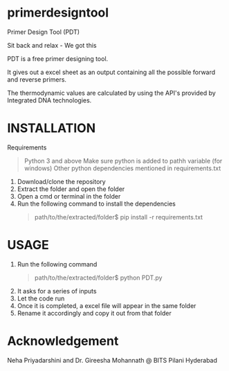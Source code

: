 # primerdesigntool

Primer Design Tool (PDT)

Sit back and relax - We got this

PDT is a free primer designing tool.

It gives out a excel sheet as an output containing all the possible forward and reverse primers.

The thermodynamic values are calculated by using the API's provided by Integrated DNA technologies.

# INSTALLATION

Requirements
> Python 3 and above
  Make sure python is added to pathh variable (for windows)
> Other python dependencies mentioned in requirements.txt

1. Download/clone the repository
2. Extract the folder and open the folder
3. Open a cmd or terminal in the folder
4. Run the following command to install the dependencies
   >path/to/the/extracted/folder$ pip install -r requirements.txt

# USAGE

1. Run the following command
   >path/to/the/extracted/folder$ python PDT.py
2. It asks for a series of inputs
3. Let the code run 
4. Once it is completed, a excel file will appear in the same folder
5. Rename it accordingly and copy it out from that folder

# Acknowledgement

Neha Priyadarshini and Dr. Gireesha Mohannath @ BITS Pilani Hyderabad

